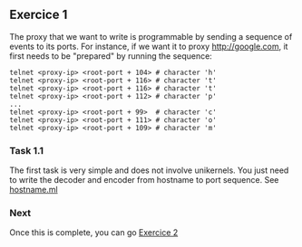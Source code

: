 ## Exercice 1

The proxy that we want to write is programmable by sending a sequence of events
to its ports. For instance, if we want it to proxy http://google.com, it first
needs to be "prepared" by running the sequence:

```
telnet <proxy-ip> <root-port + 104> # character 'h'
telnet <proxy-ip> <root-port + 116> # character 't'
telnet <proxy-ip> <root-port + 116> # character 't'
telnet <proxy-ip> <root-port + 112> # character 'p'
...
telnet <proxy-ip> <root-port + 99>  # character 'c'
telnet <proxy-ip> <root-port + 111> # character 'o'
telnet <proxy-ip> <root-port + 109> # character 'm'
```

### Task 1.1

The first task is very simple and does not involve unikernels. You just need to
write the decoder and encoder from hostname to port sequence. See
[hostname.ml](./hostname.ml)

### Next

Once this is complete, you can go [Exercice 2](../exo-2/README.md)